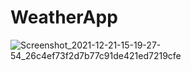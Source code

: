 # WeatherApp
![Screenshot_2021-12-21-15-19-27-54_26c4ef73f2d7b77c91de421ed7219cfe](https://user-images.githubusercontent.com/35846452/146905275-54451c07-4277-4f32-a5fd-71a5f2b70f34.jpg)
